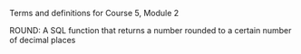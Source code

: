 Terms and definitions for Course 5, Module 2



ROUND: A SQL function that returns a number rounded to a certain number of decimal places 


